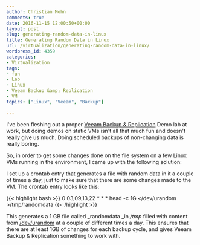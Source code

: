 ```yaml
---
author: Christian Mohn
comments: true
date: 2016-11-15 12:00:50+00:00
layout: post
slug: generating-random-data-in-linux
title: Generating Random Data in Linux
url: /virtualization/generating-random-data-in-linux/
wordpress_id: 4359
categories:
- Virtualization
tags:
- fun
- Lab
- Linux
- Veeam Backup &amp; Replication
- VM
topics: ["Linux", "Veeam", "Backup"]

---
```


I've been fleshing out a proper [Veeam Backup & Replication](http://veeam.com) Demo lab at work, but doing demos on static VMs isn't all that much fun and doesn't really give us much. Doing scheduled backups of non-changing data is really boring.

So, in order to get some changes done on the file system on a few Linux VMs running in the environment, I came up with the following solution:
<!--more-->

I set up a crontab entry that generates a file with random data in it a couple of times a day, just to make sure that there are some changes made to the VM. The crontab entry looks like this:

{{< highlight bash >}}
0 03,09,13,22 * * * head -c 1G </dev/urandom >/tmp/randomdata
{{< /highlight >}}


This generates a 1 GB file called _randomdata _in _/tmp_ filled with content from [/dev/urandom](https://en.wikipedia.org/wiki//dev/random) at a couple of different times a day. This ensures that there are at least 1GB of changes for each backup cycle, and gives Veeam Backup & Replication something to work with.

